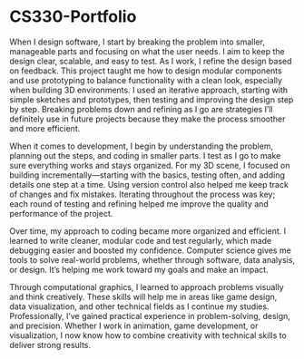 # CS330-Portfolio

When I design software, I start by breaking the problem into smaller, manageable parts and focusing on what the user needs. I aim to keep the design clear, scalable, and easy to test. As I work, I refine the design based on feedback. This project taught me how to design modular components and use prototyping to balance functionality with a clean look, especially when building 3D environments. I used an iterative approach, starting with simple sketches and prototypes, then testing and improving the design step by step. Breaking problems down and refining as I go are strategies I’ll definitely use in future projects because they make the process smoother and more efficient.

When it comes to development, I begin by understanding the problem, planning out the steps, and coding in smaller parts. I test as I go to make sure everything works and stays organized. For my 3D scene, I focused on building incrementally—starting with the basics, testing often, and adding details one step at a time. Using version control also helped me keep track of changes and fix mistakes. Iterating throughout the process was key; each round of testing and refining helped me improve the quality and performance of the project.

Over time, my approach to coding became more organized and efficient. I learned to write cleaner, modular code and test regularly, which made debugging easier and boosted my confidence. Computer science gives me tools to solve real-world problems, whether through software, data analysis, or design. It’s helping me work toward my goals and make an impact.

Through computational graphics, I learned to approach problems visually and think creatively. These skills will help me in areas like game design, data visualization, and other technical fields as I continue my studies. Professionally, I’ve gained practical experience in problem-solving, design, and precision. Whether I work in animation, game development, or visualization, I now know how to combine creativity with technical skills to deliver strong results.
